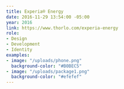 ```yaml
---
title: Experia® Energy
date: 2016-11-29 13:54:00 -05:00
year: 2016
link: https://www.thorlo.com/experia-energy
role:
- Design
- Development
- Identity
examples:
- image: "/uploads/phone.png"
  background-color: "#B0BEC5"
- image: "/uploads/package1.png"
  background-color: "#efefef"
---
```


